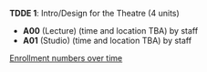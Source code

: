 **TDDE 1**: Intro/Design for the Theatre (4 units)

- **A00** (Lecture) (time and location TBA) by staff
- **A01** (Studio) (time and location TBA) by staff

[Enrollment numbers over time](./TDDE1.tsv)
